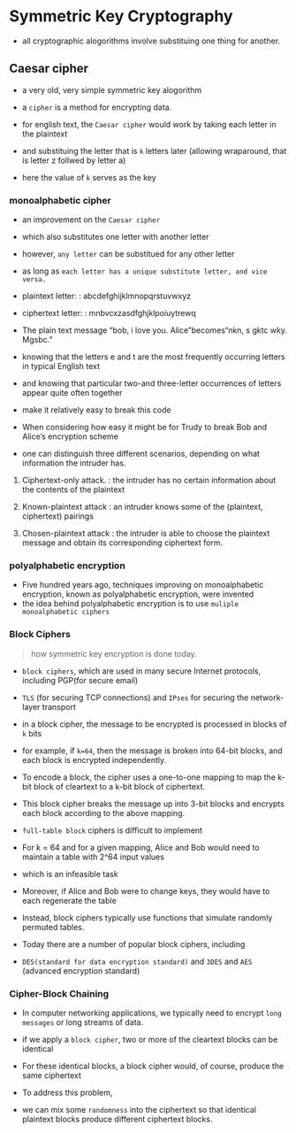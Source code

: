 # Symmetric Key Cryptography

- all cryptographic alogorithms involve substituing one thing for another.

## Caesar cipher

- a very old, very simple symmetric key alogorithm
- a `cipher` is a method for encrypting data.

- for english text, the `Caesar cipher` would work by taking each letter in the plaintext
- and substituing the letter that is `k` letters later (allowing wraparound, that is letter z follwed by letter a)
- here the value of `k` serves as the key

### monoalphabetic cipher

- an improvement on the `Caesar cipher`
- which also substitutes one letter with another letter
- however, `any letter` can be substitued for any other letter
- as long as `each letter has a unique substitute letter, and vice versa.`

- plaintext letter:
: abcdefghijklmnopqrstuvwxyz

- ciphertext letter:
: mnbvcxzasdfghjklpoiuytrewq

- The plain text message “bob, i love you. Alice”becomes“nkn, s gktc wky. Mgsbc.” 

- knowing that the letters e and t are the most frequently occurring letters in typical English text
- and knowing that particular two-and three-letter occurrences of letters appear quite often together
- make it relatively easy to break this code

- When considering how easy it might be for Trudy to break Bob and Alice’s encryption scheme
- one can distinguish three different scenarios, depending on what information the intruder has.
1. Ciphertext-only attack.
: the intruder has no certain information about the contents of the plaintext

2. Known-plaintext attack
: an intruder knows some of the (plaintext, ciphertext) pairings

3. Chosen-plaintext attack
: the intruder is able to choose the plaintext message and obtain its corresponding ciphertext form.

### polyalphabetic encryption

- Five hundred years ago, techniques improving on monoalphabetic encryption, known as polyalphabetic encryption, were invented
- the idea behind polyalphabetic encryption is to use `muliple monoalphabetic ciphers`

### Block Ciphers

> how symmetric key encryption is done today.

- `block ciphers`, which are used in many secure Internet protocols, including PGP(for secure email)
- `TLS` (for securing TCP connections) and `IPses` for securing the network-layer transport

- in a block cipher, the message to be encrypted is processed in blocks of `k` bits
- for example, if `k=64`, then the message is broken into 64-bit blocks, and each block is encrypted independently.
- To encode a block, the cipher uses a one-to-one mapping to map the k-bit block of cleartext to a k-bit block of ciphertext.

- This block cipher breaks the message up into 3-bit blocks and encrypts each block according to the above mapping.

- `full-table block` ciphers is difficult to implement
- For k = 64 and for a given mapping, Alice and Bob would need to maintain a table with 2^64 input values
- which is an infeasible task
- Moreover, if Alice and Bob were to change keys, they would have to each regenerate the table

- Instead, block ciphers typically use functions that simulate randomly permuted tables.

- Today there are a number of popular block ciphers, including 
- `DES(standard for data encryption standard)` and `3DES` and `AES` (advanced encryption standard)

### Cipher-Block Chaining
- In computer networking applications, we typically need to encrypt `long messages` or long streams of data.
- if we apply a `block cipher`, two or more of the cleartext blocks can be identical
- For these identical blocks, a block cipher would, of course, produce the same ciphertext

- To address this problem, 
- we can mix some `randomness` into the ciphertext so that identical plaintext blocks produce different ciphertext blocks.
